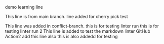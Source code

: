 demo learning line


This line is from main branch.
line added for cherry pick test

This line was added in conflict-branch.
this is for testing linter run 
this is for testing linter run 2
This line is added to test the markdown linter GitHub Action2
add this line also
this is also addedd for testing